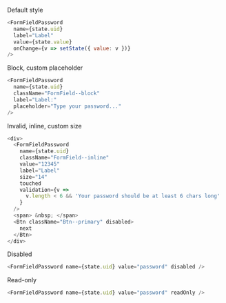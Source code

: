 Default style

```js
<FormFieldPassword
  name={state.uid}
  label="Label"
  value={state.value}
  onChange={v => setState({ value: v })}
/>
```

Block, custom placeholder

```js
<FormFieldPassword
  name={state.uid}
  className="FormField--block"
  label="Label:"
  placeholder="Type your password..."
/>
```

Invalid, inline, custom size

```js
<div>
  <FormFieldPassword
    name={state.uid}
    className="FormField--inline"
    value="12345"
    label="Label"
    size="14"
    touched
    validation={v =>
      v.length < 6 && 'Your password should be at least 6 chars long'
    }
  />
  <span> &nbsp; </span>
  <Btn className="Btn--primary" disabled>
    next
  </Btn>
</div>
```

Disabled

```js
<FormFieldPassword name={state.uid} value="password" disabled />
```

Read-only

```js
<FormFieldPassword name={state.uid} value="password" readOnly />
```
